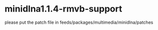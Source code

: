 # minidlna1.1.4-rmvb-support

please put the patch file in feeds/packages/multimedia/minidlna/patches
